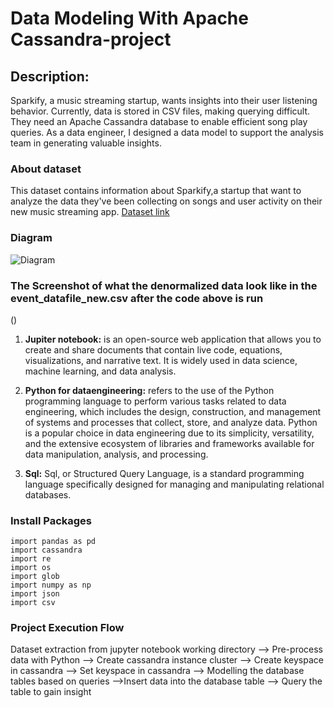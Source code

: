 # Data Modeling With Apache Cassandra-project
## Description:
Sparkify, a music streaming startup, wants insights into their user listening behavior. Currently, data is stored in CSV files, making querying difficult. They need an Apache Cassandra database to enable efficient song play queries. As a data engineer, I designed a data model to support the analysis team in generating valuable insights.

### About dataset
This dataset contains information about Sparkify,a startup that want to analyze the data they've been collecting on songs and user activity on their new music streaming app.
[Dataset link](https://github.com/Joshh90/data-modeling-with-apache-cassandra-project/blob/main/event_datafile_new.csv)


### Diagram
![Diagram](https://github.com/Joshh90/data-modeling-with-apache-cassandra-project/blob/main/Cassandra_logo.svg)

### The Screenshot of what the denormalized data look like in the event_datafile_new.csv after the code above is run
()

1. **Jupiter notebook:** is an open-source web application that allows you to create and share documents that contain live code, equations, visualizations, and narrative text. It is widely used in data science, machine learning, and data analysis.

2. **Python for dataengineering:** refers to the use of the Python programming language to perform various tasks related to data engineering, which includes the design, construction, and management of systems and processes that collect, store, and analyze data. Python is a popular choice in data engineering due to its simplicity, versatility, and the extensive ecosystem of libraries and frameworks available for data manipulation, analysis, and processing.

3. **Sql:** Sql, or Structured Query Language, is a standard programming language specifically designed for managing and manipulating relational databases.


### Install Packages
 ```
import pandas as pd
import cassandra
import re
import os
import glob
import numpy as np
import json
import csv
 ```
### Project Execution Flow
Dataset extraction from jupyter notebook working directory --> Pre-process data with Python --> Create cassandra instance cluster --> Create keyspace in cassandra --> Set keyspace in cassandra --> Modelling the database tables based on queries -->Insert data into the database table --> Query the table to gain insight
